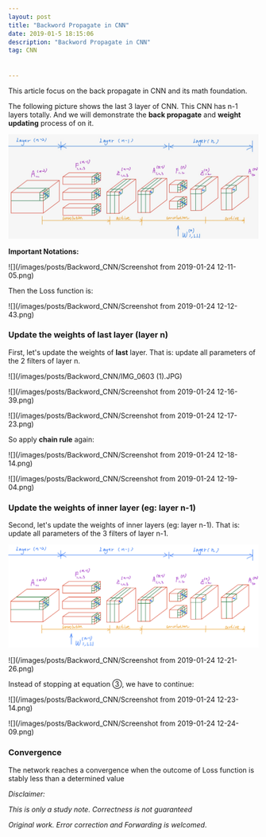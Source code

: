 ```yaml
---
layout: post
title: "Backword Propagate in CNN"
date: 2019-01-5 18:15:06 
description: "Backword Propagate in CNN"
tag: CNN


---
```


This article focus on the back propagate in CNN and its math foundation.

The following picture shows the last 3 layer of CNN. This CNN has n-1 layers totally. And we will demonstrate the **back propagate** and **weight updating** process of on it. 

![](/images/posts/Backword_CNN/IMG_0603.JPG)

**Important Notations:**

![](/images/posts/Backword_CNN/Screenshot from 2019-01-24 12-11-05.png)

Then the Loss function is:

![](/images/posts/Backword_CNN/Screenshot from 2019-01-24 12-12-43.png)

### Update the weights of **last** layer (layer n)

First, let's update the weights of **last** layer. That is: update all parameters of the 2 filters of layer n. 

![](/images/posts/Backword_CNN/IMG_0603 (1).JPG)

![](/images/posts/Backword_CNN/Screenshot from 2019-01-24 12-16-39.png)

![](/images/posts/Backword_CNN/Screenshot from 2019-01-24 12-17-23.png)

So apply **chain rule** again:

![](/images/posts/Backword_CNN/Screenshot from 2019-01-24 12-18-14.png)

![](/images/posts/Backword_CNN/Screenshot from 2019-01-24 12-19-04.png)

### Update the weights of **inner** layer (eg: layer n-1)

Second, let's update the weights of inner layers (eg: layer n-1). That is: update all parameters of the 3 filters of layer n-1.

![](/images/posts/Backword_CNN/002w2.png)

![](/images/posts/Backword_CNN/Screenshot from 2019-01-24 12-21-26.png)

Instead of stopping at equation ③, we have to continue:

![](/images/posts/Backword_CNN/Screenshot from 2019-01-24 12-23-14.png)

![](/images/posts/Backword_CNN/Screenshot from 2019-01-24 12-24-09.png)

### Convergence 

The network reaches a convergence when the outcome of Loss function is stably less than a determined value



*Disclaimer:*

*This is only a study note. Correctness is not guaranteed*

*Original work. Error correction and Forwarding is welcomed*.

